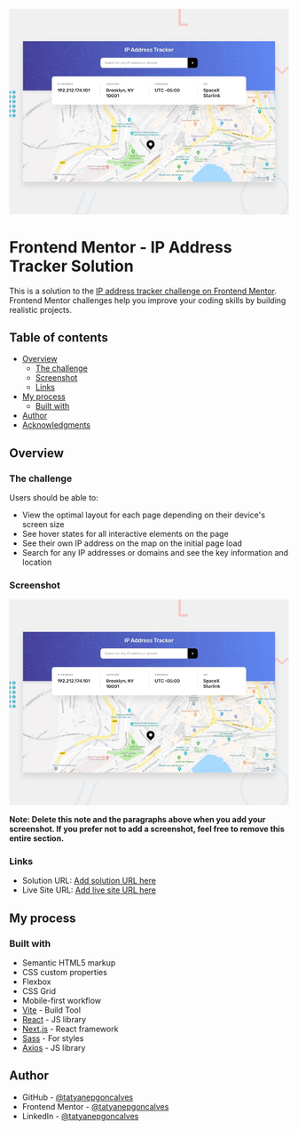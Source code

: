 ![](./public/preview.jpg)
# Frontend Mentor - IP Address Tracker Solution

This is a solution to the [IP address tracker challenge on Frontend Mentor](https://www.frontendmentor.io/challenges/ip-address-tracker-I8-0yYAH0). Frontend Mentor challenges help you improve your coding skills by building realistic projects. 

## Table of contents

- [Overview](#overview)
  - [The challenge](#the-challenge)
  - [Screenshot](#screenshot)
  - [Links](#links)
- [My process](#my-process)
  - [Built with](#built-with)
- [Author](#author)
- [Acknowledgments](#acknowledgments)


## Overview

### The challenge

Users should be able to:

- View the optimal layout for each page depending on their device's screen size
- See hover states for all interactive elements on the page
- See their own IP address on the map on the initial page load
- Search for any IP addresses or domains and see the key information and location

### Screenshot

![](./public/preview.jpg)

**Note: Delete this note and the paragraphs above when you add your screenshot. If you prefer not to add a screenshot, feel free to remove this entire section.**

### Links

- Solution URL: [Add solution URL here](https://github.com/tatyanepgoncalves/ip-address-tracker)
- Live Site URL: [Add live site URL here](https://your-live-site-url.com)

## My process

### Built with

- Semantic HTML5 markup
- CSS custom properties
- Flexbox
- CSS Grid
- Mobile-first workflow
- [Vite](https://vite.dev/) - Build Tool
- [React](https://reactjs.org/) - JS library
- [Next.js](https://nextjs.org/) - React framework
- [Sass](https://sass-lang.com/) - For styles
- [Axios](https://axios-http.com/) - JS library



##  Author

- GitHub - [@tatyanepgoncalves](https://github.com/tatyanepgoncalves)
- Frontend Mentor - [@tatyanepgoncalves](https://www.frontendmentor.io/profile/tatyanepgoncalves)
- LinkedIn - [@tatyanepgoncalves](https://www.linkedin.com/in/tatyanegoncalves/)
